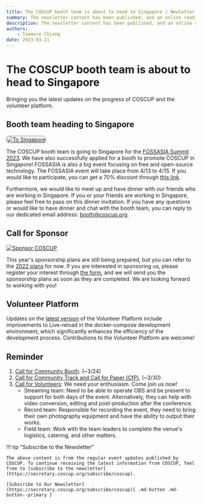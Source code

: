```yaml
---
title: The COSCUP booth team is about to head to Singapore / Newletter 2023/03/21 Published
summary: The newsletter content has been published, and an online reading version.
description: The newsletter content has been published, and an online reading version.
authors:
    - Toomore Chiang
date: 2023-03-21
---
```

# The COSCUP booth team is about to head to Singapore

Bringing you the latest updates on the progress of COSCUP and the volunteer platform.

## Booth team heading to Singapore

<a href="https://volunteer.coscup.org/img/victor-GmN5LeWO4cQ-unsplash.jpg">
<img src="https://volunteer.coscup.org/img/victor-GmN5LeWO4cQ-unsplash.jpg"
alt="To Singapore" title="To Singapore" style="border-radius: 8px;border:1px solid hsl(0, 0%, 50%);"></a>

The COSCUP booth team is going to Singapore for the [FOSSASIA Summit 2023](https://eventyay.com/e/7cfe0771). We have also successfully applied for a booth to promote COSCUP in Singapore! FOSSASIA is also a big event focusing on free and open-source technology. The FOSSASIA event will take place from 4/13 to 4/15. If you would like to participate, you can get a 70% discount through [this link](https://eventyay.com/e/7cfe0771?code=coscup).

Furthermore, we would like to meet up and have dinner with our friends who are working in Singapore. If you or your friends are working in Singapore, please feel free to pass on this dinner invitation. If you have any questions or would like to have dinner and chat with the booth team, you can reply to our dedicated email address: [booth@coscup.org](mailto:booth@coscup.org).

## Call for Sponsor

<a href="https://volunteer.coscup.org/img/undraw_Collaborators_re_hont.png">
<img src="https://volunteer.coscup.org/img/undraw_Collaborators_re_hont.png"
alt="Sponsor COSCUP" title="Sponsor COSCUP"></a>

This year's sponsorship plans are still being prepared, but you can refer to the [2022 plans](https://coscup.org/2022/en/sponsorship) for now. If you are interested in sponsoring us, please register your interest through [the form](https://forms.gle/jKDMdSGoRfLqoe9h9), and we will send you the sponsorship plans as soon as they are completed. We are looking forward to working with you!

## Volunteer Platform

Updates on the [latest version](https://github.com/COSCUP/COSCUP-Volunteer/releases/tag/23.03.20) of the Volunteer Platform include improvements to Live-reload in the docker-compose development environment, which significantly enhances the efficiency of the development process. Contributions to the Volunteer Platform are welcome!

## Reminder

1. [Call for Community Booth](https://blog.coscup.org/2023/02/coscup-2023-call-for-participation-now.html). (~3/24)
2. [Call for Community Track and Call for Paper (CfP)](https://blog.coscup.org/2023/02/coscup-2023-early-bird-call-for-paper.html). (~3/30)
3. [Call for Volunteers](https://volunteer.coscup.org/): We need your enthusiasm. Come join us now!
   - Streaming team: Need to be able to operate OBS and be present to support for both days of the event. Alternatively, they can help with video conversion, editing and post-production after the conference.
   - Record team: Responsible for recording the event, they need to bring their own photography equipment and have the ability to output their works.
   - Field team: Work with the team leaders to complete the venue's logistics, catering, and other matters.

!!! tip "Subscribe to the Newsletter"

    The above content is from the regular event updates published by COSCUP. To continue receiving the latest information from COSCUP, feel free to [subscribe to the newsletter](https://secretary.coscup.org/subscribe/coscup).

    [Subscribe to Our Newsletter](https://secretary.coscup.org/subscribe/coscup){ .md-button .md-button--primary }
